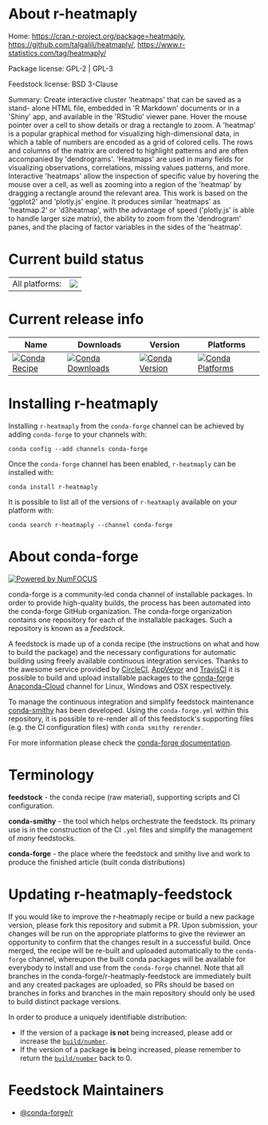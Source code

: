 About r-heatmaply
=================

Home: https://cran.r-project.org/package=heatmaply, https://github.com/talgalili/heatmaply/, https://www.r-statistics.com/tag/heatmaply/

Package license: GPL-2 | GPL-3

Feedstock license: BSD 3-Clause

Summary: Create interactive cluster 'heatmaps' that can be saved as a stand- alone HTML file, embedded in 'R Markdown' documents or in a 'Shiny' app, and available in the 'RStudio' viewer pane. Hover the mouse pointer over a cell to show details or drag a rectangle to zoom. A 'heatmap' is a popular graphical method for visualizing high-dimensional data, in which a table of numbers are encoded as a grid of colored cells. The rows and columns of the matrix are ordered to highlight patterns and are often accompanied by 'dendrograms'. 'Heatmaps' are used in many fields for visualizing observations, correlations, missing values patterns, and more. Interactive 'heatmaps' allow the inspection of specific value by hovering the mouse over a cell, as well as zooming into a region of the 'heatmap' by dragging a rectangle around the relevant area. This work is based on the 'ggplot2' and 'plotly.js' engine. It produces similar 'heatmaps' as 'heatmap.2' or 'd3heatmap', with the advantage of speed ('plotly.js' is able to handle larger size matrix), the ability to zoom from the 'dendrogram' panes, and the placing of factor variables in the sides of the 'heatmap'.



Current build status
====================


<table><tr><td>All platforms:</td>
    <td>
      <a href="https://dev.azure.com/conda-forge/feedstock-builds/_build/latest?definitionId=3414&branchName=master">
        <img src="https://dev.azure.com/conda-forge/feedstock-builds/_apis/build/status/r-heatmaply-feedstock?branchName=master">
      </a>
    </td>
  </tr>
</table>

Current release info
====================

| Name | Downloads | Version | Platforms |
| --- | --- | --- | --- |
| [![Conda Recipe](https://img.shields.io/badge/recipe-r--heatmaply-green.svg)](https://anaconda.org/conda-forge/r-heatmaply) | [![Conda Downloads](https://img.shields.io/conda/dn/conda-forge/r-heatmaply.svg)](https://anaconda.org/conda-forge/r-heatmaply) | [![Conda Version](https://img.shields.io/conda/vn/conda-forge/r-heatmaply.svg)](https://anaconda.org/conda-forge/r-heatmaply) | [![Conda Platforms](https://img.shields.io/conda/pn/conda-forge/r-heatmaply.svg)](https://anaconda.org/conda-forge/r-heatmaply) |

Installing r-heatmaply
======================

Installing `r-heatmaply` from the `conda-forge` channel can be achieved by adding `conda-forge` to your channels with:

```
conda config --add channels conda-forge
```

Once the `conda-forge` channel has been enabled, `r-heatmaply` can be installed with:

```
conda install r-heatmaply
```

It is possible to list all of the versions of `r-heatmaply` available on your platform with:

```
conda search r-heatmaply --channel conda-forge
```


About conda-forge
=================

[![Powered by NumFOCUS](https://img.shields.io/badge/powered%20by-NumFOCUS-orange.svg?style=flat&colorA=E1523D&colorB=007D8A)](http://numfocus.org)

conda-forge is a community-led conda channel of installable packages.
In order to provide high-quality builds, the process has been automated into the
conda-forge GitHub organization. The conda-forge organization contains one repository
for each of the installable packages. Such a repository is known as a *feedstock*.

A feedstock is made up of a conda recipe (the instructions on what and how to build
the package) and the necessary configurations for automatic building using freely
available continuous integration services. Thanks to the awesome service provided by
[CircleCI](https://circleci.com/), [AppVeyor](https://www.appveyor.com/)
and [TravisCI](https://travis-ci.org/) it is possible to build and upload installable
packages to the [conda-forge](https://anaconda.org/conda-forge)
[Anaconda-Cloud](https://anaconda.org/) channel for Linux, Windows and OSX respectively.

To manage the continuous integration and simplify feedstock maintenance
[conda-smithy](https://github.com/conda-forge/conda-smithy) has been developed.
Using the ``conda-forge.yml`` within this repository, it is possible to re-render all of
this feedstock's supporting files (e.g. the CI configuration files) with ``conda smithy rerender``.

For more information please check the [conda-forge documentation](https://conda-forge.org/docs/).

Terminology
===========

**feedstock** - the conda recipe (raw material), supporting scripts and CI configuration.

**conda-smithy** - the tool which helps orchestrate the feedstock.
                   Its primary use is in the construction of the CI ``.yml`` files
                   and simplify the management of *many* feedstocks.

**conda-forge** - the place where the feedstock and smithy live and work to
                  produce the finished article (built conda distributions)


Updating r-heatmaply-feedstock
==============================

If you would like to improve the r-heatmaply recipe or build a new
package version, please fork this repository and submit a PR. Upon submission,
your changes will be run on the appropriate platforms to give the reviewer an
opportunity to confirm that the changes result in a successful build. Once
merged, the recipe will be re-built and uploaded automatically to the
`conda-forge` channel, whereupon the built conda packages will be available for
everybody to install and use from the `conda-forge` channel.
Note that all branches in the conda-forge/r-heatmaply-feedstock are
immediately built and any created packages are uploaded, so PRs should be based
on branches in forks and branches in the main repository should only be used to
build distinct package versions.

In order to produce a uniquely identifiable distribution:
 * If the version of a package **is not** being increased, please add or increase
   the [``build/number``](https://conda.io/docs/user-guide/tasks/build-packages/define-metadata.html#build-number-and-string).
 * If the version of a package **is** being increased, please remember to return
   the [``build/number``](https://conda.io/docs/user-guide/tasks/build-packages/define-metadata.html#build-number-and-string)
   back to 0.

Feedstock Maintainers
=====================

* [@conda-forge/r](https://github.com/conda-forge/r/)

